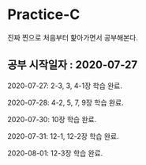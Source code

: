 # Practice-C
진짜 찐으로 처음부터 핥아가면서 공부해본다.

## 공부 시작일자 : 2020-07-27

2020-07-27: 2-3, 3, 4-1장 학습 완료.

2020-07-28: 4-2, 5, 7, 9장 학습 완료.

2020-07-30: 10장 학습 완료.

2020-07-31: 12-1, 12-2장 학습 완료.

2020-08-01: 12-3장 학습 완료.
